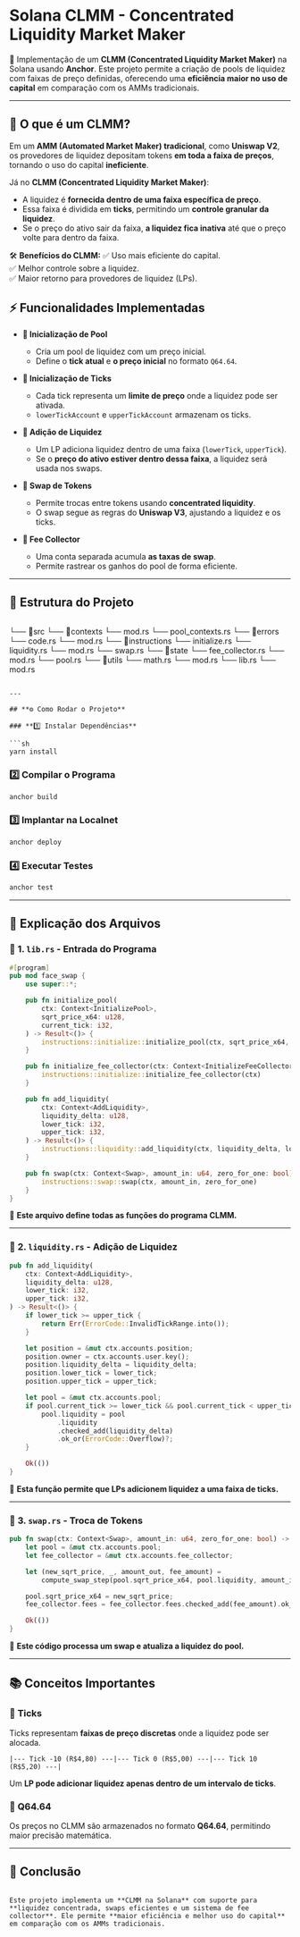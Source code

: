 # **Solana CLMM - Concentrated Liquidity Market Maker**

🚀 Implementação de um **CLMM (Concentrated Liquidity Market Maker)** na Solana usando **Anchor**. Este projeto permite a criação de pools de liquidez com faixas de preço definidas, oferecendo uma **eficiência maior no uso de capital** em comparação com os AMMs tradicionais.

---

## **📖 O que é um CLMM?**

Em um **AMM (Automated Market Maker) tradicional**, como **Uniswap V2**, os provedores de liquidez depositam tokens **em toda a faixa de preços**, tornando o uso do capital **ineficiente**.

Já no **CLMM (Concentrated Liquidity Market Maker)**:

- A liquidez é **fornecida dentro de uma faixa específica de preço**.
- Essa faixa é dividida em **ticks**, permitindo um **controle granular da liquidez**.
- Se o preço do ativo sair da faixa, **a liquidez fica inativa** até que o preço volte para dentro da faixa.

🛠 **Benefícios do CLMM:**
✅ Uso mais eficiente do capital.  
✅ Melhor controle sobre a liquidez.  
✅ Maior retorno para provedores de liquidez (LPs).

## **⚡ Funcionalidades Implementadas**

- **📌 Inicialização de Pool**

  - Cria um pool de liquidez com um preço inicial.
  - Define o **tick atual** e **o preço inicial** no formato `Q64.64`.

- **📌 Inicialização de Ticks**

  - Cada tick representa um **limite de preço** onde a liquidez pode ser ativada.
  - `lowerTickAccount` e `upperTickAccount` armazenam os ticks.

- **📌 Adição de Liquidez**

  - Um LP adiciona liquidez dentro de uma faixa (`lowerTick`, `upperTick`).
  - Se o **preço do ativo estiver dentro dessa faixa**, a liquidez será usada nos swaps.

- **📌 Swap de Tokens**

  - Permite trocas entre tokens usando **concentrated liquidity**.
  - O swap segue as regras do **Uniswap V3**, ajustando a liquidez e os ticks.

- **📌 Fee Collector**
  - Uma conta separada acumula **as taxas de swap**.
  - Permite rastrear os ganhos do pool de forma eficiente.

---

## **📌 Estrutura do Projeto**

```

```

└── 📁src
└── 📁contexts
└── mod.rs
└── pool_contexts.rs
└── 📁errors
└── code.rs
└── mod.rs
└── 📁instructions
└── initialize.rs
└── liquidity.rs
└── mod.rs
└── swap.rs
└── 📁state
└── fee_collector.rs
└── mod.rs
└── pool.rs
└── 📁utils
└── math.rs
└── mod.rs
└── lib.rs
└── mod.rs

````

---

## **⚙️ Como Rodar o Projeto**

### **1️⃣ Instalar Dependências**

```sh
yarn install
````

### **2️⃣ Compilar o Programa**

```sh
anchor build
```

### **3️⃣ Implantar na Localnet**

```sh
anchor deploy
```

### **4️⃣ Executar Testes**

```sh
anchor test
```

---

## **📜 Explicação dos Arquivos**

### 📌 **1. `lib.rs` - Entrada do Programa**

```rust
#[program]
pub mod face_swap {
    use super::*;

    pub fn initialize_pool(
        ctx: Context<InitializePool>,
        sqrt_price_x64: u128,
        current_tick: i32,
    ) -> Result<()> {
        instructions::initialize::initialize_pool(ctx, sqrt_price_x64, current_tick)
    }

    pub fn initialize_fee_collector(ctx: Context<InitializeFeeCollector>) -> Result<()> {
        instructions::initialize::initialize_fee_collector(ctx)
    }

    pub fn add_liquidity(
        ctx: Context<AddLiquidity>,
        liquidity_delta: u128,
        lower_tick: i32,
        upper_tick: i32,
    ) -> Result<()> {
        instructions::liquidity::add_liquidity(ctx, liquidity_delta, lower_tick, upper_tick)
    }

    pub fn swap(ctx: Context<Swap>, amount_in: u64, zero_for_one: bool) -> Result<()> {
        instructions::swap::swap(ctx, amount_in, zero_for_one)
    }
}
```

🎯 **Este arquivo define todas as funções do programa CLMM.**

---

### 📌 **2. `liquidity.rs` - Adição de Liquidez**

```rust
pub fn add_liquidity(
    ctx: Context<AddLiquidity>,
    liquidity_delta: u128,
    lower_tick: i32,
    upper_tick: i32,
) -> Result<()> {
    if lower_tick >= upper_tick {
        return Err(ErrorCode::InvalidTickRange.into());
    }

    let position = &mut ctx.accounts.position;
    position.owner = ctx.accounts.user.key();
    position.liquidity_delta = liquidity_delta;
    position.lower_tick = lower_tick;
    position.upper_tick = upper_tick;

    let pool = &mut ctx.accounts.pool;
    if pool.current_tick >= lower_tick && pool.current_tick < upper_tick {
        pool.liquidity = pool
            .liquidity
            .checked_add(liquidity_delta)
            .ok_or(ErrorCode::Overflow)?;
    }

    Ok(())
}
```

🎯 **Esta função permite que LPs adicionem liquidez a uma faixa de ticks.**

---

### 📌 **3. `swap.rs` - Troca de Tokens**

```rust
pub fn swap(ctx: Context<Swap>, amount_in: u64, zero_for_one: bool) -> Result<()> {
    let pool = &mut ctx.accounts.pool;
    let fee_collector = &mut ctx.accounts.fee_collector;

    let (new_sqrt_price, _, amount_out, fee_amount) =
        compute_swap_step(pool.sqrt_price_x64, pool.liquidity, amount_in, zero_for_one)?;

    pool.sqrt_price_x64 = new_sqrt_price;
    fee_collector.fees = fee_collector.fees.checked_add(fee_amount).ok_or(ErrorCode::Overflow)?;

    Ok(())
}
```

🎯 **Este código processa um swap e atualiza a liquidez do pool.**

---

## **📚 Conceitos Importantes**

### 🔹 **Ticks**

Ticks representam **faixas de preço discretas** onde a liquidez pode ser alocada.

```plaintext
|--- Tick -10 (R$4,80) ---|--- Tick 0 (R$5,00) ---|--- Tick 10 (R$5,20) ---|
```

Um **LP pode adicionar liquidez apenas dentro de um intervalo de ticks**.

### 🔹 **Q64.64**

Os preços no CLMM são armazenados no formato **Q64.64**, permitindo maior precisão matemática.

---

## **🚀 Conclusão**

```

Este projeto implementa um **CLMM na Solana** com suporte para **liquidez concentrada, swaps eficientes e um sistema de fee collector**. Ele permite **maior eficiência e melhor uso do capital** em comparação com os AMMs tradicionais.

```
